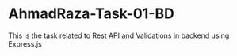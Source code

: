 # AhmadRaza-Task-01-BD
This is the task related to Rest API and Validations in backend using Express.js
